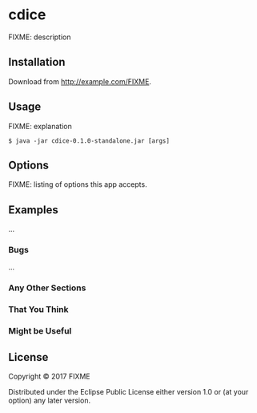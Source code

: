 # cdice

FIXME: description

## Installation

Download from http://example.com/FIXME.

## Usage

FIXME: explanation

    $ java -jar cdice-0.1.0-standalone.jar [args]

## Options

FIXME: listing of options this app accepts.

## Examples

...

### Bugs

...

### Any Other Sections
### That You Think
### Might be Useful

## License

Copyright © 2017 FIXME

Distributed under the Eclipse Public License either version 1.0 or (at
your option) any later version.
